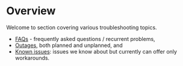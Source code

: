 # Overview

Welcome to section covering various troubleshooting topics.


- [FAQs](../troubleshooting/faqs/) - frequently asked questions / recurrent problems,
- [Outages](../troubleshooting/outages/), both planned and unplanned, and
- [Known issues](../troubleshooting/known-issues/): issues we know about but currently can offer only workarounds.






